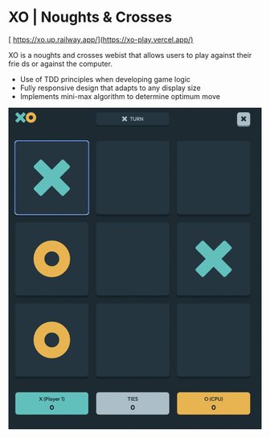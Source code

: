 # XO | Noughts & Crosses
[
https://xo.up.railway.app/](https://xo-play.vercel.app/)

XO is a noughts and crosses webist that allows users to play against their frie ds or against the computer.

- Use of TDD principles when developing game logic
- Fully responsive design that adapts to any display size
- Implements mini-max algorithm to determine optimum move

<img src="./public/xo_gameplay.jpg"></img>
